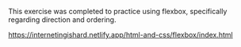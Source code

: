 This exercise was completed to practice using flexbox, specifically regarding direction and ordering. 

https://internetingishard.netlify.app/html-and-css/flexbox/index.html